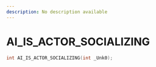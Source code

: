 ```yaml
---
description: No description available 
---
```


# AI_IS_ACTOR_SOCIALIZING

```cpp
int AI_IS_ACTOR_SOCIALIZING(int _Unk0);
```